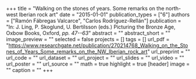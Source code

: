 +++
title = "Walking on the stones of years. Some remarks on the north-west Iberian rock art"
date = "2015-01-01"
publication_types = ["6"]
authors = ["Ramón Fábregas Valcarce", "Carlos Rodríguez-Rellán"]
publication = "In: J. Ling, P. Skoglund, U. Bertilsson (eds.) Picturing the Bronze Age, Oxbow Books, Oxford, _pp. 47--63_"
abstract = ""
abstract_short = ""
image_preview = ""
selected = false
projects = []
tags = []
url_pdf = "https://www.researchgate.net/publication/270214768_Walking_on_the_Stones_of_Years_Some_remarks_on_the_NW_Iberian_rock_art"
url_preprint = ""
url_code = ""
url_dataset = ""
url_project = ""
url_slides = ""
url_video = ""
url_poster = ""
url_source = ""
math = true
highlight = true
[header]
image = ""
caption = ""
+++

